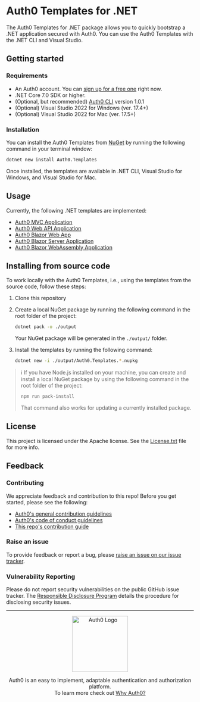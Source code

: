 # Auth0 Templates for .NET
The Auth0 Templates for .NET package allows you to quickly bootstrap a .NET application secured with Auth0. You can use the Auth0 Templates with the .NET CLI and Visual Studio.

## Getting started

### Requirements

* An Auth0 account. You can [sign up for a free one](https://auth0.com/signup) right now.
* .NET Core 7.0 SDK or higher.
* (Optional, but recommended) [Auth0 CLI](https://github.com/auth0/auth0-cli) version 1.0.1
* (Optional) Visual Studio 2022 for Windows (ver. 17.4+)
* (Optional) Visual Studio 2022 for Mac (ver. 17.5+)

### Installation

You can install the Auth0 Templates from [NuGet](https://www.nuget.org/packages/Auth0.Templates/) by running the following command in your terminal window:

```bash
dotnet new install Auth0.Templates
```

Once installed, the templates are available in .NET CLI, Visual Studio for Windows, and Visual Studio for Mac.

## Usage

Currently, the following .NET templates are implemented:

- [Auth0 MVC Application](docs/auth0webapp.md)
- [Auth0 Web API Application](docs/auth0webapi.md)
- [Auth0 Blazor Web App](docs/auth0blazor.md)
- [Auth0 Blazor Server Application](docs/auth0blazorserver.md)
- [Auth0 Blazor WebAssembly Application](docs/auth0blazorwasm.md)

## Installing from source code

To work locally with the Auth0 Templates, i.e., using the templates from the source code, follow these steps:

1. Clone this repository

2. Create a local NuGet package by running the following command in the root folder of the project:

   ```bash
   dotnet pack -o ./output
   ```

   Your NuGet package will be generated in the `./output/` folder.

3. Install the templates by running the following command:

   ```bash
   dotnet new -i ./output/Auth0.Templates.*.nupkg
   ```



> :information_source: If you have Node.js installed on your machine, you can create and install a local NuGet package by using the following command in the root folder of the project:
>
>```bash
>npm run pack-install
>```
>
> That command also works for updating a currently installed package.

## License

This project is licensed under the Apache license. See the [License.txt](License.txt) file for more info.

## Feedback
### Contributing

We appreciate feedback and contribution to this repo! Before you get started, please see the following:

- [Auth0's general contribution guidelines](https://github.com/auth0/open-source-template/blob/master/GENERAL-CONTRIBUTING.md)
- [Auth0's code of conduct guidelines](https://github.com/auth0/open-source-template/blob/master/CODE-OF-CONDUCT.md)
- [This repo's contribution guide](https://github.com/auth0/auth0-dotnet-templates/blob/main/CONTRIBUTING.md)

### Raise an issue

To provide feedback or report a bug, please [raise an issue on our issue tracker](https://github.com/auth0/auth0-dotnet-templates/issues).

### Vulnerability Reporting

Please do not report security vulnerabilities on the public GitHub issue tracker. The [Responsible Disclosure Program](https://auth0.com/responsible-disclosure-policy) details the procedure for disclosing security issues.

---

<p align="center">
  <picture>
    <source media="(prefers-color-scheme: light)" srcset="https://cdn.auth0.com/website/sdks/logos/auth0_light_mode.png"   width="150">
    <source media="(prefers-color-scheme: dark)" srcset="https://cdn.auth0.com/website/sdks/logos/auth0_dark_mode.png" width="150">
    <img alt="Auth0 Logo" src="https://cdn.auth0.com/website/sdks/logos/auth0_light_mode.png" width="150">
  </picture>
</p>
<p align="center">Auth0 is an easy to implement, adaptable authentication and authorization platform.<br> To learn more check out <a href="https://auth0.com/why-auth0">Why Auth0?</a></p>
